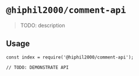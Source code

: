 # `@hiphil2000/comment-api`

> TODO: description

## Usage

```
const index = require('@hiphil2000/comment-api');

// TODO: DEMONSTRATE API
```
